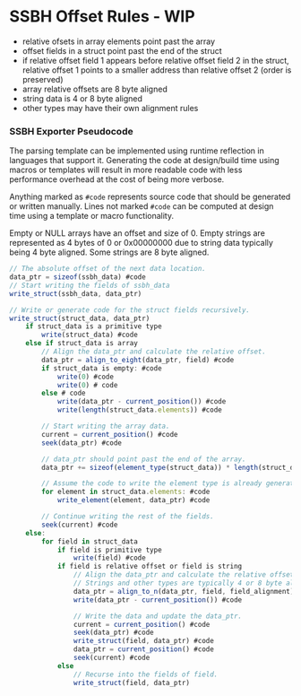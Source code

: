 # SSBH Offset Rules - WIP
* relative ofsets in array elements point past the array
* offset fields in a struct point past the end of the struct
* if relative offset field 1 appears before relative offset field 2 in the struct, relative offset 1 points to a smaller address than relative offset 2 (order is preserved)
* array relative offsets are 8 byte aligned
* string data is 4 or 8 byte aligned
* other types may have their own alignment rules

### SSBH Exporter Pseudocode
The parsing template can be implemented using runtime reflection in languages that support it. Generating the code at design/build time using macros or templates will result in more readable code with less performance overhead at the cost of being more verbose.

Anything marked as `#code` represents source code that should be generated or written manually. Lines not marked `#code` can be computed at design time using a template or macro functionality.

Empty or NULL arrays have an offset and size of 0. Empty strings are represented as 4 bytes of 0 or 0x00000000 due to string data typically being 4 byte aligned. Some strings are 8 byte aligned.

```javascript
// The absolute offset of the next data location.
data_ptr = sizeof(ssbh_data) #code
// Start writing the fields of ssbh_data
write_struct(ssbh_data, data_ptr)

// Write or generate code for the struct fields recursively.
write_struct(struct_data, data_ptr)
    if struct_data is a primitive type
        write(struct_data) #code
    else if struct_data is array
        // Align the data_ptr and calculate the relative offset.
        data_ptr = align_to_eight(data_ptr, field) #code
        if struct_data is empty: #code
            write(0) #code
            write(0) # code
        else # code
            write(data_ptr - current_position()) #code
            write(length(struct_data.elements)) #code

        // Start writing the array data.
        current = current_position() #code
        seek(data_ptr) #code

        // data_ptr should point past the end of the array.
        data_ptr += sizeof(element_type(struct_data)) * length(struct_data.elements) #code

        // Assume the code to write the element type is already generated using write_struct.
        for element in struct_data.elements: #code
            write_element(element, data_ptr) #code 

        // Continue writing the rest of the fields.
        seek(current) #code
    else:
        for field in struct_data
            if field is primitive type
                write(field) #code
            if field is relative offset or field is string
                // Align the data_ptr and calculate the relative offset.
                // Strings and other types are typically 4 or 8 byte aligned. 
                data_ptr = align_to_n(data_ptr, field, field_alignment) #code
                write(data_ptr - current_position()) #code

                // Write the data and update the data_ptr.
                current = current_position() #code
                seek(data_ptr) #code
                write_struct(field, data_ptr) #code
                data_ptr = current_position() #code
                seek(current) #code
            else
                // Recurse into the fields of field.
                write_struct(field, data_ptr) 
```